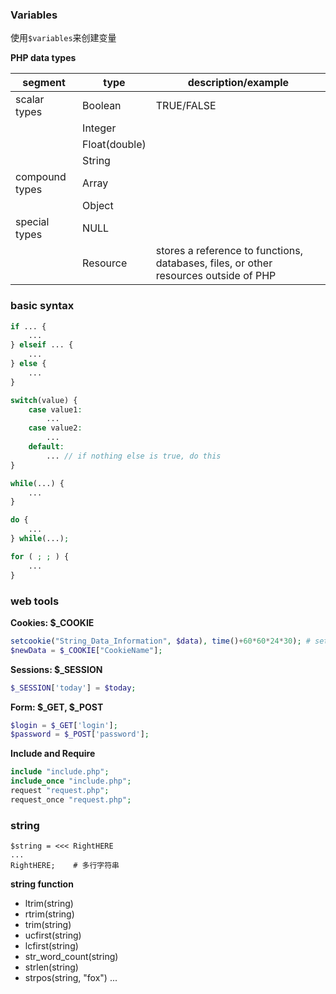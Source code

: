 ### Variables ###
使用`$variables`来创建变量

**PHP data types**

segment        | type          | description/example 
-------------- | ------------- | ------------------- 
scalar types   | Boolean       | TRUE/FALSE          
               | Integer       |                     
               | Float(double) |
               | String        | 
compound types | Array         |
               | Object        |
special types  | NULL          |
               | Resource      | stores a reference to functions, databases, files, or other resources outside of PHP

### basic syntax ###
``` php
if ... {
    ...
} elseif ... {
    ...
} else {
    ...
}
```
``` php
switch(value) {
    case value1:
        ...
    case value2:
        ...
    default:
        ... // if nothing else is true, do this
}
```
``` php
while(...) {
    ...
}

do {
    ...
} while(...);

for ( ; ; ) {
    ...
}
```

### web tools ###
**Cookies: $_COOKIE**
``` php
setcookie("String_Data_Information", $data), time()+60*60*24*30); # set the cookie for 30 days
$newData = $_COOKIE["CookieName"];
```

**Sessions: $_SESSION**
``` php
$_SESSION['today'] = $today;
```

**Form: $_GET, $_POST**
``` php
$login = $_GET['login'];
$password = $_POST['password'];
```

**Include and Require**
``` php
include "include.php";
include_once "include.php";
request "request.php";
request_once "request.php";
```

### string ###
```
$string = <<< RightHERE
...
RightHERE;    # 多行字符串
```
**string function**
* ltrim(string)
* rtrim(string)
* trim(string)
* ucfirst(string)
* lcfirst(string)
* str_word_count(string)
* strlen(string)
* strpos(string, "fox")
...

